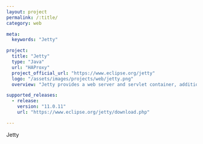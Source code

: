 ```yaml
---
layout: project
permalink: /:title/
category: web

meta:
  keywords: "Jetty"

project:
  title: "Jetty"
  type: "Java"
  url: "HAProxy"
  project_official_url: "https://www.eclipse.org/jetty"
  logo: "/assets/images/projects/web/jetty.png"
  overview: "Jetty provides a web server and servlet container, additionally providing support for HTTP/2, WebSocket, OSGi, JMX, JNDI, JAAS and many other integrations. These components are open source and are freely available for commercial use and distribution."

supported_releases:
  - release:
    version: "11.0.11"
    url: "https://www.eclipse.org/jetty/download.php"

---
```


<p>Jetty</p>
